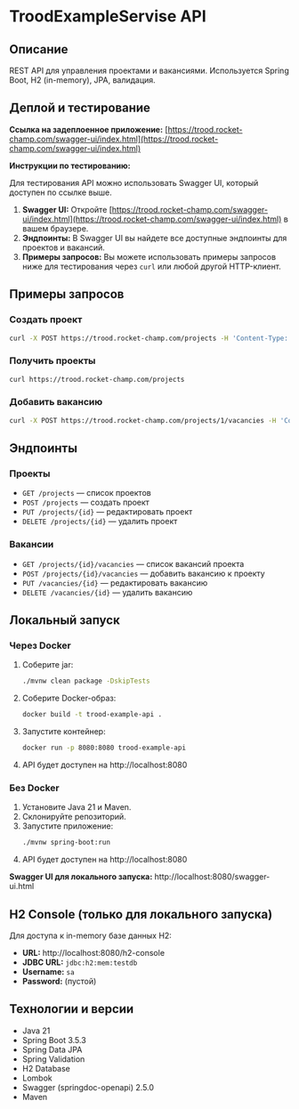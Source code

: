 # TroodExampleServise API

## Описание
REST API для управления проектами и вакансиями. Используется Spring Boot, H2 (in-memory), JPA, валидация.

## Деплой и тестирование

**Ссылка на задеплоенное приложение:** [https://trood.rocket-champ.com/swagger-ui/index.html](https://trood.rocket-champ.com/swagger-ui/index.html)

**Инструкции по тестированию:**

Для тестирования API можно использовать Swagger UI, который доступен по ссылке выше.

1.  **Swagger UI:** Откройте [https://trood.rocket-champ.com/swagger-ui/index.html](https://trood.rocket-champ.com/swagger-ui/index.html) в вашем браузере.
2.  **Эндпоинты:** В Swagger UI вы найдете все доступные эндпоинты для проектов и вакансий.
3.  **Примеры запросов:** Вы можете использовать примеры запросов ниже для тестирования через `curl` или любой другой HTTP-клиент.

## Примеры запросов

### Создать проект
```bash
curl -X POST https://trood.rocket-champ.com/projects -H 'Content-Type: application/json' -d '{"name":"Demo Project","description":"Описание"}'
```

### Получить проекты
```bash
curl https://trood.rocket-champ.com/projects
```

### Добавить вакансию
```bash
curl -X POST https://trood.rocket-champ.com/projects/1/vacancies -H 'Content-Type: application/json' -d '{"title":"Java Dev","description":"Spring"}'
```

## Эндпоинты

### Проекты
- `GET /projects` — список проектов
- `POST /projects` — создать проект
- `PUT /projects/{id}` — редактировать проект
- `DELETE /projects/{id}` — удалить проект

### Вакансии
- `GET /projects/{id}/vacancies` — список вакансий проекта
- `POST /projects/{id}/vacancies` — добавить вакансию к проекту
- `PUT /vacancies/{id}` — редактировать вакансию
- `DELETE /vacancies/{id}` — удалить вакансию

## Локальный запуск

### Через Docker
1. Соберите jar:
   ```bash
   ./mvnw clean package -DskipTests
   ```
2. Соберите Docker-образ:
   ```bash
   docker build -t trood-example-api .
   ```
3. Запустите контейнер:
   ```bash
   docker run -p 8080:8080 trood-example-api
   ```
4. API будет доступен на http://localhost:8080

### Без Docker
1. Установите Java 21 и Maven.
2. Склонируйте репозиторий.
3. Запустите приложение:
   ```bash
   ./mvnw spring-boot:run
   ```
4. API будет доступен на http://localhost:8080

**Swagger UI для локального запуска:** http://localhost:8080/swagger-ui.html

## H2 Console (только для локального запуска)
Для доступа к in-memory базе данных H2:
- **URL:** http://localhost:8080/h2-console
- **JDBC URL:** `jdbc:h2:mem:testdb`
- **Username:** `sa`
- **Password:** (пустой)

## Технологии и версии
- Java 21
- Spring Boot 3.5.3
- Spring Data JPA
- Spring Validation
- H2 Database
- Lombok
- Swagger (springdoc-openapi) 2.5.0
- Maven
